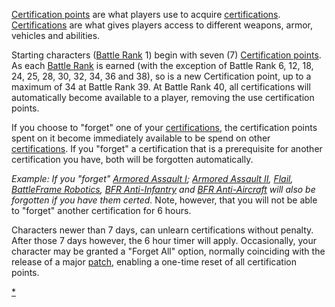 [Certification points](Certification_points.md) are what players use to acquire
[certifications](Certifications.md). [Certifications](Certifications.md) are
what gives players access to different weapons, armor, vehicles and abilities.

Starting characters ([Battle Rank](../terminology/Battle_Rank.md) 1) begin with
seven (7) [Certification points](Certification_points.md). As each
[Battle Rank](../terminology/Battle_Rank.md) is earned (with the exception of
Battle Rank 6, 12, 18, 24, 25, 28, 30, 32, 34, 36 and 38), so is a new
Certification point, up to a maximum of 34 at Battle Rank 39. At Battle Rank 40,
all certifications will automatically become available to a player, removing the
use certification points.

If you choose to "forget" one of your [certifications](Certifications.md), the
certification points spent on it become immediately available to be spend on
other [certifications](Certifications.md). If you "forget" a certification that
is a prerequisite for another certification you have, both will be forgotten
automatically.

_Example: If you "forget" [Armored Assault I](Armored_Assault_I.md);
[Armored Assault II](Armored_Assault_II.md), [Flail](../vehicles/Flail.md),
[BattleFrame Robotics](../vehicles/BattleFrame_Robotics.md),
[BFR Anti-Infantry](BFR_Anti-Infantry.md) and
[BFR Anti-Aircraft](BFR_Anti-Aircraft.md) will also be forgotten if you have
them certed._ Note, however, that you will not be able to "forget" another
certification for 6 hours.

Characters newer than 7 days, can unlearn certifications without penalty. After
those 7 days however, the 6 hour timer will apply. Occasionally, your character
may be granted a "Forget All" option, normally coinciding with the release of a
major [patch](../terminology/Patch.md), enabling a one-time reset of all
certification points.

[\*](category:Certification.md)
